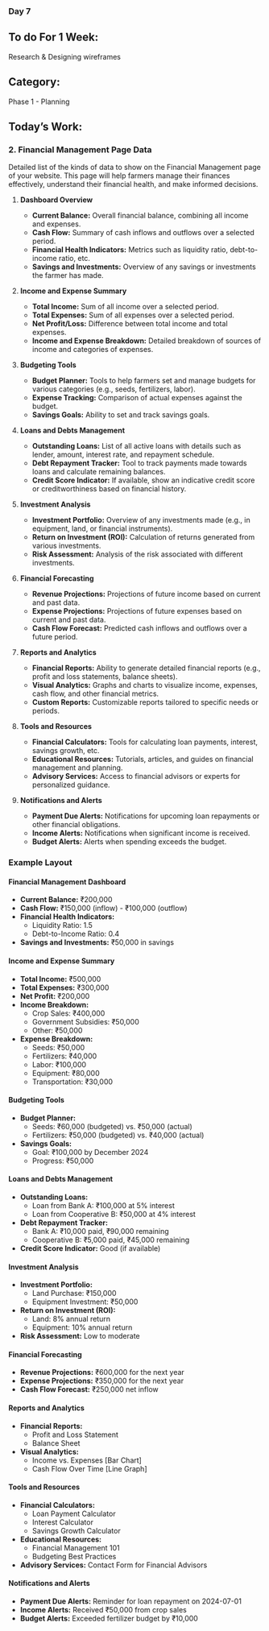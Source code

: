 ### Day 7

## To do For 1 Week:
Research & Designing wireframes

## Category: 
Phase 1 - Planning


## Today’s Work:

### 2. Financial Management Page Data

Detailed list of the kinds of data to show on the Financial Management page of your website. This page will help farmers manage their finances effectively, understand their financial health, and make informed decisions.

1. **Dashboard Overview**

   - **Current Balance:** Overall financial balance, combining all income and expenses.
   - **Cash Flow:** Summary of cash inflows and outflows over a selected period.
   - **Financial Health Indicators:** Metrics such as liquidity ratio, debt-to-income ratio, etc.
   - **Savings and Investments:** Overview of any savings or investments the farmer has made.

2. **Income and Expense Summary**

   - **Total Income:** Sum of all income over a selected period.
   - **Total Expenses:** Sum of all expenses over a selected period.
   - **Net Profit/Loss:** Difference between total income and total expenses.
   - **Income and Expense Breakdown:** Detailed breakdown of sources of income and categories of expenses.

3. **Budgeting Tools**

   - **Budget Planner:** Tools to help farmers set and manage budgets for various categories (e.g., seeds, fertilizers, labor).
   - **Expense Tracking:** Comparison of actual expenses against the budget.
   - **Savings Goals:** Ability to set and track savings goals.

4. **Loans and Debts Management**

   - **Outstanding Loans:** List of all active loans with details such as lender, amount, interest rate, and repayment schedule.
   - **Debt Repayment Tracker:** Tool to track payments made towards loans and calculate remaining balances.
   - **Credit Score Indicator:** If available, show an indicative credit score or creditworthiness based on financial history.

5. **Investment Analysis**

   - **Investment Portfolio:** Overview of any investments made (e.g., in equipment, land, or financial instruments).
   - **Return on Investment (ROI):** Calculation of returns generated from various investments.
   - **Risk Assessment:** Analysis of the risk associated with different investments.

6. **Financial Forecasting**

   - **Revenue Projections:** Projections of future income based on current and past data.
   - **Expense Projections:** Projections of future expenses based on current and past data.
   - **Cash Flow Forecast:** Predicted cash inflows and outflows over a future period.

7. **Reports and Analytics**

   - **Financial Reports:** Ability to generate detailed financial reports (e.g., profit and loss statements, balance sheets).
   - **Visual Analytics:** Graphs and charts to visualize income, expenses, cash flow, and other financial metrics.
   - **Custom Reports:** Customizable reports tailored to specific needs or periods.

8. **Tools and Resources**

   - **Financial Calculators:** Tools for calculating loan payments, interest, savings growth, etc.
   - **Educational Resources:** Tutorials, articles, and guides on financial management and planning.
   - **Advisory Services:** Access to financial advisors or experts for personalized guidance.

9. **Notifications and Alerts**
   - **Payment Due Alerts:** Notifications for upcoming loan repayments or other financial obligations.
   - **Income Alerts:** Notifications when significant income is received.
   - **Budget Alerts:** Alerts when spending exceeds the budget.

### Example Layout

#### Financial Management Dashboard

- **Current Balance:** ₹200,000
- **Cash Flow:** ₹150,000 (inflow) - ₹100,000 (outflow)
- **Financial Health Indicators:**
  - Liquidity Ratio: 1.5
  - Debt-to-Income Ratio: 0.4
- **Savings and Investments:** ₹50,000 in savings

#### Income and Expense Summary

- **Total Income:** ₹500,000
- **Total Expenses:** ₹300,000
- **Net Profit:** ₹200,000
- **Income Breakdown:**
  - Crop Sales: ₹400,000
  - Government Subsidies: ₹50,000
  - Other: ₹50,000
- **Expense Breakdown:**
  - Seeds: ₹50,000
  - Fertilizers: ₹40,000
  - Labor: ₹100,000
  - Equipment: ₹80,000
  - Transportation: ₹30,000

#### Budgeting Tools

- **Budget Planner:**
  - Seeds: ₹60,000 (budgeted) vs. ₹50,000 (actual)
  - Fertilizers: ₹50,000 (budgeted) vs. ₹40,000 (actual)
- **Savings Goals:**
  - Goal: ₹100,000 by December 2024
  - Progress: ₹50,000

#### Loans and Debts Management

- **Outstanding Loans:**
  - Loan from Bank A: ₹100,000 at 5% interest
  - Loan from Cooperative B: ₹50,000 at 4% interest
- **Debt Repayment Tracker:**
  - Bank A: ₹10,000 paid, ₹90,000 remaining
  - Cooperative B: ₹5,000 paid, ₹45,000 remaining
- **Credit Score Indicator:** Good (if available)

#### Investment Analysis

- **Investment Portfolio:**
  - Land Purchase: ₹150,000
  - Equipment Investment: ₹50,000
- **Return on Investment (ROI):**
  - Land: 8% annual return
  - Equipment: 10% annual return
- **Risk Assessment:** Low to moderate

#### Financial Forecasting

- **Revenue Projections:** ₹600,000 for the next year
- **Expense Projections:** ₹350,000 for the next year
- **Cash Flow Forecast:** ₹250,000 net inflow

#### Reports and Analytics

- **Financial Reports:**
  - Profit and Loss Statement
  - Balance Sheet
- **Visual Analytics:**
  - Income vs. Expenses [Bar Chart]
  - Cash Flow Over Time [Line Graph]

#### Tools and Resources

- **Financial Calculators:**
  - Loan Payment Calculator
  - Interest Calculator
  - Savings Growth Calculator
- **Educational Resources:**
  - Financial Management 101
  - Budgeting Best Practices
- **Advisory Services:** Contact Form for Financial Advisors

#### Notifications and Alerts

- **Payment Due Alerts:** Reminder for loan repayment on 2024-07-01
- **Income Alerts:** Received ₹50,000 from crop sales
- **Budget Alerts:** Exceeded fertilizer budget by ₹10,000
